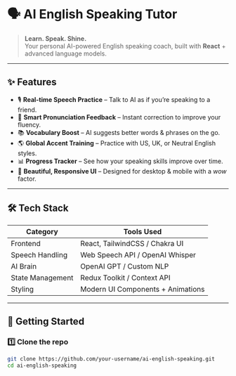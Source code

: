 # 🗣️ AI English Speaking Tutor

> **Learn. Speak. Shine.**  
> Your personal AI-powered English speaking coach, built with **React** + advanced language models.

---

## ✨ Features

- 🎙 **Real-time Speech Practice** – Talk to AI as if you’re speaking to a friend.  
- 🧠 **Smart Pronunciation Feedback** – Instant correction to improve your fluency.  
- 📚 **Vocabulary Boost** – AI suggests better words & phrases on the go.  
- 🌎 **Global Accent Training** – Practice with US, UK, or Neutral English styles.  
- 📊 **Progress Tracker** – See how your speaking skills improve over time.  
- 🎨 **Beautiful, Responsive UI** – Designed for desktop & mobile with a *wow* factor.

---

## 🛠️ Tech Stack

| Category         | Tools Used |
|------------------|------------|
| Frontend         | React, TailwindCSS / Chakra UI |
| Speech Handling  | Web Speech API / OpenAI Whisper |
| AI Brain         | OpenAI GPT / Custom NLP |
| State Management | Redux Toolkit / Context API |
| Styling          | Modern UI Components + Animations |

---

## 🚀 Getting Started

### 1️⃣ Clone the repo
```bash
git clone https://github.com/your-username/ai-english-speaking.git
cd ai-english-speaking
